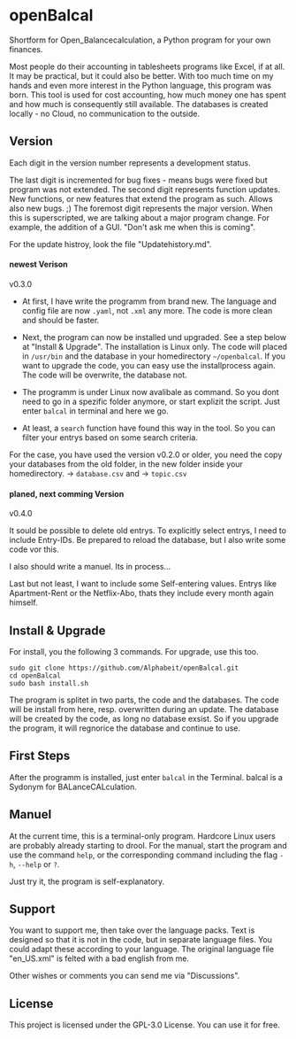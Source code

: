 # openBalcal
Shortform for Open_Balancecalculation, a Python program for your own finances.

Most people do their accounting in tablesheets programs like Excel, if at all. It may be practical, but it could also be better. With too much time on my hands and even more interest in the Python language, this program was born. This tool is used for cost accounting, how much money one has spent and how much is consequently still available. The databases is created locally - no Cloud, no communication to the outside.



## Version
Each digit in the version number represents a development status. 

The last digit is incremented for bug fixes - means bugs were fixed but program was not extended. The second digit represents function updates. New functions, or new features that extend the program as such. Allows also new bugs. ;) The foremost digit represents the major version. When this is superscripted, we are talking about a major program change. For example, the addition of a GUI. "Don't ask me when this is coming". 

For the update histroy, look the file "Updatehistory.md".



#### newest Verison
v0.3.0

- At first, I have write the programm from brand new. The language and config file are now `.yaml`, not `.xml` any more. The code is more clean and should be faster.

- Next, the program can now be installed und upgraded. See a step below at "Install & Upgrade". The installation is Linux only. The code will placed in `/usr/bin` and the database in your homedirectory `~/openbalcal`. If you want to upgrade the code, you can easy use the installprocess again. The code will be overwrite, the database not.

- The programm is under Linux now avalibale as command. So you dont need to go in a spezific folder anymore, or start explizit the script. Just enter `balcal` in terminal and here we go.

- At least, a `search` function have found this way in the tool. So you can filter your entrys based on some search criteria.

For the case, you have used the version v0.2.0 or older, you need the copy your databases from the old folder, in the new folder inside your homedirectory. -> `database.csv` and -> `topic.csv`



#### planed, next comming Version
v0.4.0

It sould be possible to delete old entrys. To explicitly select entrys, I need to include Entry-IDs. Be prepared to reload the database, but I also write some code vor this.

I also should write a manuel. Its in process... 

Last but not least, I want to include some Self-entering values. Entrys like Apartment-Rent or the Netflix-Abo, thats they include every month again himself. 



## Install & Upgrade
For install, you the following 3 commands. For upgrade, use this too.

```
sudo git clone https://github.com/Alphabeit/openBalcal.git
cd openBalcal
sudo bash install.sh
```

The program is splitet in two parts, the code and the databases. The code will be install from here, resp. overwritten during an update. The database will be created by the code, as long no database exsist. So if you upgrade the program, it will regnorice the database and continue to use.



## First Steps

After the programm is installed, just enter `balcal` in the Terminal. balcal is a Sydonym for BALanceCALculation.



## Manuel
At the current time, this is a terminal-only program. Hardcore Linux users are probably already starting to drool. For the manual, start the program and use the command `help`, or the corresponding command including the flag `-h`, `--help` or `?`.  

Just try it, the program is self-explanatory. 



## Support
You want to support me, then take over the language packs. Text is designed so that it is not in the code, but in separate language files. You could adapt these according to your language. The original language file "en_US.xml" is felted with a bad english from me.

Other wishes or comments you can send me via "Discussions".



## License
This project is licensed under the GPL-3.0 License. You can use it for free.

